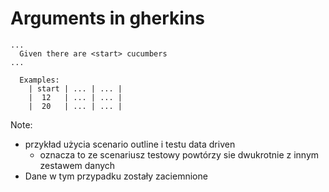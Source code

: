 ﻿# Arguments in gherkins

```gherkin
...
  Given there are <start> cucumbers
...

  Examples:
    | start | ... | ... |
    |  12   | ... | ... |
    |  20   | ... | ... |
```

Note:
* przykład użycia scenario outline i testu data driven
	* oznacza to ze scenariusz testowy powtórzy sie dwukrotnie z innym zestawem danych
* Dane w tym przypadku zostały zaciemnione
	
